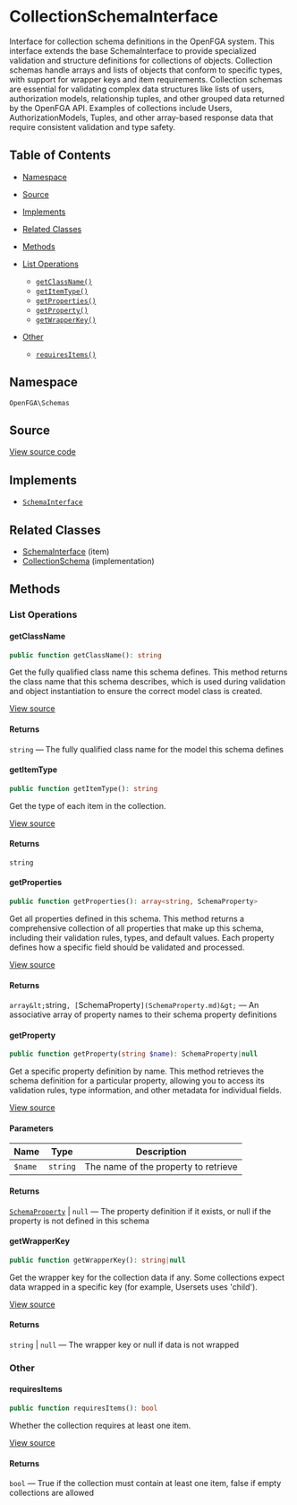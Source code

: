 # CollectionSchemaInterface

Interface for collection schema definitions in the OpenFGA system. This interface extends the base SchemaInterface to provide specialized validation and structure definitions for collections of objects. Collection schemas handle arrays and lists of objects that conform to specific types, with support for wrapper keys and item requirements. Collection schemas are essential for validating complex data structures like lists of users, authorization models, relationship tuples, and other grouped data returned by the OpenFGA API. Examples of collections include Users, AuthorizationModels, Tuples, and other array-based response data that require consistent validation and type safety.

## Table of Contents

- [Namespace](#namespace)
- [Source](#source)
- [Implements](#implements)
- [Related Classes](#related-classes)
- [Methods](#methods)

- [List Operations](#list-operations)
  - [`getClassName()`](#getclassname)
  - [`getItemType()`](#getitemtype)
  - [`getProperties()`](#getproperties)
  - [`getProperty()`](#getproperty)
  - [`getWrapperKey()`](#getwrapperkey)
- [Other](#other)
  - [`requiresItems()`](#requiresitems)

## Namespace

`OpenFGA\Schemas`

## Source

[View source code](https://github.com/evansims/openfga-php/blob/main/src/Schemas/CollectionSchemaInterface.php)

## Implements

- [`SchemaInterface`](SchemaInterface.md)

## Related Classes

- [SchemaInterface](Schemas/SchemaInterface.md) (item)
- [CollectionSchema](Schemas/CollectionSchema.md) (implementation)

## Methods

### List Operations

#### getClassName

```php
public function getClassName(): string

```

Get the fully qualified class name this schema defines. This method returns the class name that this schema describes, which is used during validation and object instantiation to ensure the correct model class is created.

[View source](https://github.com/evansims/openfga-php/blob/main/src/Schemas/SchemaInterface.php#L38)

#### Returns

`string` — The fully qualified class name for the model this schema defines

#### getItemType

```php
public function getItemType(): string

```

Get the type of each item in the collection.

[View source](https://github.com/evansims/openfga-php/blob/main/src/Schemas/CollectionSchemaInterface.php#L38)

#### Returns

`string`

#### getProperties

```php
public function getProperties(): array<string, SchemaProperty>

```

Get all properties defined in this schema. This method returns a comprehensive collection of all properties that make up this schema, including their validation rules, types, and default values. Each property defines how a specific field should be validated and processed.

[View source](https://github.com/evansims/openfga-php/blob/main/src/Schemas/SchemaInterface.php#L49)

#### Returns

`array&lt;`string`, [`SchemaProperty`](SchemaProperty.md)&gt;` — An associative array of property names to their schema property definitions

#### getProperty

```php
public function getProperty(string $name): SchemaProperty|null

```

Get a specific property definition by name. This method retrieves the schema definition for a particular property, allowing you to access its validation rules, type information, and other metadata for individual fields.

[View source](https://github.com/evansims/openfga-php/blob/main/src/Schemas/SchemaInterface.php#L60)

#### Parameters

| Name    | Type     | Description                          |
| ------- | -------- | ------------------------------------ |
| `$name` | `string` | The name of the property to retrieve |

#### Returns

[`SchemaProperty`](SchemaProperty.md) &#124; `null` — The property definition if it exists, or null if the property is not defined in this schema

#### getWrapperKey

```php
public function getWrapperKey(): string|null

```

Get the wrapper key for the collection data if any. Some collections expect data wrapped in a specific key (for example, Usersets uses &#039;child&#039;).

[View source](https://github.com/evansims/openfga-php/blob/main/src/Schemas/CollectionSchemaInterface.php#L47)

#### Returns

`string` &#124; `null` — The wrapper key or null if data is not wrapped

### Other

#### requiresItems

```php
public function requiresItems(): bool

```

Whether the collection requires at least one item.

[View source](https://github.com/evansims/openfga-php/blob/main/src/Schemas/CollectionSchemaInterface.php#L54)

#### Returns

`bool` — True if the collection must contain at least one item, false if empty collections are allowed
